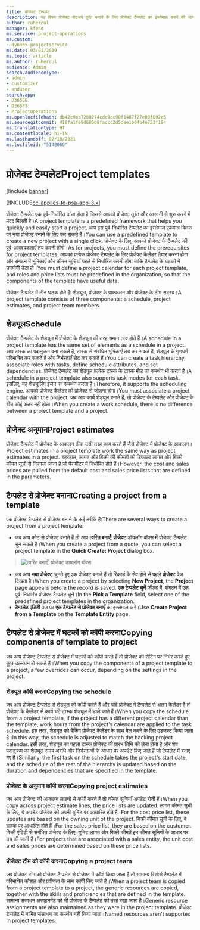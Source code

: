 ```yaml
---
title: प्रोजेक्ट टेम्पलेट
description: यह विषय प्रोजेक्ट सेटअप तुरंत बनाने के लिए प्रोजेक्ट टैम्पलेट का इस्तेमाल करने की जानकारी देता है।
author: ruhercul
manager: kfend
ms.service: project-operations
ms.custom:
- dyn365-projectservice
ms.date: 03/01/2019
ms.topic: article
ms.author: ruhercul
audience: Admin
search.audienceType:
- admin
- customizer
- enduser
search.app:
- D365CE
- D365PS
- ProjectOperations
ms.openlocfilehash: db42c9ea7280274cdc9cc90f1487f27e08f892e5
ms.sourcegitcommit: 418fa1fe9d605b8faccc2d5dee1b04b4e753f194
ms.translationtype: HT
ms.contentlocale: hi-IN
ms.lasthandoff: 02/10/2021
ms.locfileid: "5148060"
---
```

# <a name="project-templates"></a><span data-ttu-id="72e32-103">प्रोजेक्ट टेम्पलेट</span><span class="sxs-lookup"><span data-stu-id="72e32-103">Project templates</span></span> 

[!include [banner](../includes/psa-now-project-operations.md)]

[!INCLUDE[cc-applies-to-psa-app-3.x](../includes/cc-applies-to-psa-app-3x.md)]

<span data-ttu-id="72e32-104">प्रोजेक्ट टैम्पलेट एक पूर्व-निर्धारित ढांचा होता है जिससे आपको प्रोजेक्ट तुरंत और आसानी से शुरु करने में मदद मिलती है।</span><span class="sxs-lookup"><span data-stu-id="72e32-104">A project template is a predefined framework that helps you quickly and easily start a project.</span></span> <span data-ttu-id="72e32-105">आप इस पूर्व-निर्धारित टैम्पलेट का इस्तेमाल एकमात्र क्लिक पर नया प्रोजेक्ट बनाने के लिए कर सकते हैं।</span><span class="sxs-lookup"><span data-stu-id="72e32-105">You can use a predefined template to create a new project with a single click.</span></span> <span data-ttu-id="72e32-106">प्रोजेक्ट के लिए, आपको प्रोजेक्ट के टैम्पलेट की पूर्व-आवश्यकताएँ तय करनी होंगी।</span><span class="sxs-lookup"><span data-stu-id="72e32-106">As for projects, you must define the prerequisites for project templates.</span></span> <span data-ttu-id="72e32-107">आपको प्रत्येक प्रोजेक्ट टैम्पलेट के लिए प्रोजेक्ट कैलेंडर तैयार करना होगा और संगठन में भूमिकाएँ और कीमत सूचियाँ पहले से निर्धारित करनी होगा ताकि टैम्पलेट के घटकों में उपयोगी डेटा हो।</span><span class="sxs-lookup"><span data-stu-id="72e32-107">You must define a project calendar for each project template, and roles and price lists must be predefined in the organization, so that the components of the template have useful data.</span></span>

<span data-ttu-id="72e32-108">प्रोजेक्ट टैम्पलेट में तीन घटक होते हैं: शेड्यूल, प्रोजेक्ट के प्राक्कलन और प्रोजेक्ट के टीम सदस्य।</span><span class="sxs-lookup"><span data-stu-id="72e32-108">A project template consists of three components: a schedule, project estimates, and project team members.</span></span>

## <a name="schedule"></a><span data-ttu-id="72e32-109">शेड्यूल</span><span class="sxs-lookup"><span data-stu-id="72e32-109">Schedule</span></span>

<span data-ttu-id="72e32-110">प्रोजेक्ट टैम्पलेट के शेड्यूल में प्रोजेक्ट के शेड्यूल की तरह समान तत्व होते हैं।</span><span class="sxs-lookup"><span data-stu-id="72e32-110">A schedule in a project template has the same set of elements as a schedule in a project.</span></span> <span data-ttu-id="72e32-111">आप टास्क का पदानुक्रम बना सकते हैं, टास्क से संबंधित भूमिकाएँ तय कर सकते हैं, शेड्यूल के गुणधर्म परिभाषित कर सकते हैं और निर्भरताएँ सेट कर सकते हैं।</span><span class="sxs-lookup"><span data-stu-id="72e32-111">You can create a task hierarchy, associate roles with tasks, define schedule attributes, and set dependencies.</span></span> <span data-ttu-id="72e32-112">प्रोजेक्ट टैम्पलेट का शेड्यूल प्रत्येक टास्क के टास्क मोड का समर्थन भी करता है।</span><span class="sxs-lookup"><span data-stu-id="72e32-112">A schedule in a project template also supports task modes for each task.</span></span> <span data-ttu-id="72e32-113">इसलिए, यह शेड्यूलिंग इंजन का समर्थन करता है।</span><span class="sxs-lookup"><span data-stu-id="72e32-113">Therefore, it supports the scheduling engine.</span></span> <span data-ttu-id="72e32-114">आपको प्रोजेक्ट कैलेंडर को प्रोजेक्ट से जोड़ना होगा।</span><span class="sxs-lookup"><span data-stu-id="72e32-114">You must associate a project calendar with the project.</span></span> <span data-ttu-id="72e32-115">जब आप कार्य शेड्यूल बनाते हैं, तो प्रोजेक्ट के टैम्पलेट और प्रोजेक्ट के बीच कोई अंतर नहीं होता।</span><span class="sxs-lookup"><span data-stu-id="72e32-115">When you create a work schedule, there is no difference between a project template and a project.</span></span>

## <a name="project-estimates"></a><span data-ttu-id="72e32-116">प्रोजेक्ट अनुमान</span><span class="sxs-lookup"><span data-stu-id="72e32-116">Project estimates</span></span>

<span data-ttu-id="72e32-117">प्रोजेक्ट टैम्पलेट में प्रोजेक्ट के आकलन ठीक उसी तरह काम करते हैं जैसे प्रोजेक्ट में प्रोजेक्ट के आकलन।</span><span class="sxs-lookup"><span data-stu-id="72e32-117">Project estimates in a project template work the same way as project estimates in a project.</span></span> <span data-ttu-id="72e32-118">बहरहाल, लागत और बिक्री की कीमतों को डिफाल्ट लागत और बिक्री कीमत सूची से निकाला जाता है जो पैरामीटर में निर्धारित होते हैं।</span><span class="sxs-lookup"><span data-stu-id="72e32-118">However, the cost and sales prices are pulled from the default cost and sales price lists that are defined in the parameters.</span></span>

## <a name="creating-a-project-from-a-template"></a><span data-ttu-id="72e32-119">टैम्पलेट से प्रोजेक्ट बनाना</span><span class="sxs-lookup"><span data-stu-id="72e32-119">Creating a project from a template</span></span>
 
<span data-ttu-id="72e32-120">एक प्रोजेक्ट टैम्पलेट से प्रोजेक्ट बनाने के कई तरीके हैं:</span><span class="sxs-lookup"><span data-stu-id="72e32-120">There are several ways to create a project from a project template:</span></span>

- <span data-ttu-id="72e32-121">जब आप कोट से प्रोजेक्ट बनाते हैं तो आप **त्वरित बनाएँ: प्रोजेक्ट** डॉयलॉग बॉक्स में प्रोजेक्ट टैम्पलेट चुन सकते हैं।</span><span class="sxs-lookup"><span data-stu-id="72e32-121">When you create a project from a quote, you can select a project template in the **Quick Create: Project** dialog box.</span></span>

> ![त्वरित बनाएँ: प्रोजेक्ट डायलॉग बॉक्स](media/project-11.png)

- <span data-ttu-id="72e32-123">जब आप **नया प्रोजेक्ट** चुनते हुए एक प्रोजेक्ट बनाते हैं तो रिकार्ड के सेव होने से पहले **प्रोजेक्ट** पेज दिखता है।</span><span class="sxs-lookup"><span data-stu-id="72e32-123">When you create a project by selecting **New Project**, the **Project** page appears before the record is saved.</span></span> <span data-ttu-id="72e32-124">**एक टेम्पलेट चुनें** फील्ड में, संगठन में एक पूर्व-निर्धारित प्रोजेक्ट टैम्पलेट चुनें।</span><span class="sxs-lookup"><span data-stu-id="72e32-124">In the **Pick a Template** field, select one of the predefined project templates in the organization.</span></span>
- <span data-ttu-id="72e32-125">**टैम्पलेट एंटिटी** पेज पर **एक टेम्पलेट से प्रोजेक्ट बनाएँ** का इस्तेमाल करें।</span><span class="sxs-lookup"><span data-stu-id="72e32-125">Use **Create Project from a Template** on the **Template Entity** page.</span></span>

## <a name="copying-components-of-template-to-project"></a><span data-ttu-id="72e32-126">टैम्पलेट से प्रोजेक्ट में घटकों को कॉपी करना</span><span class="sxs-lookup"><span data-stu-id="72e32-126">Copying components of template to project</span></span>

<span data-ttu-id="72e32-127">जब आप प्रोजेक्ट टैम्पलेट से प्रोजेक्ट में घटकों को कॉपी करते हैं तो प्रोजेक्ट की सेटिंग पर निर्भर करते हुए कुछ उल्लंघन हो सकते हैं।</span><span class="sxs-lookup"><span data-stu-id="72e32-127">When you copy the components of a project template to a project, a few overrides can occur, depending on the settings in the project.</span></span>

### <a name="copying-the-schedule"></a><span data-ttu-id="72e32-128">शेड्यूल कॉपी करना</span><span class="sxs-lookup"><span data-stu-id="72e32-128">Copying the schedule</span></span>

<span data-ttu-id="72e32-129">जब आप प्रोजेक्ट टैम्पलेट से शेड्यूल को कॉपी करते हैं और यदि प्रोजेक्ट में टैम्पलेट से अलग कैलेंडर है तो प्रोजेक्ट के कैलेंडर से कार्य घंटे टास्क शेड्यूल में डाले जाते हैं।</span><span class="sxs-lookup"><span data-stu-id="72e32-129">When you copy the schedule from a project template, if the project has a different project calendar than the template, work hours from the project's calendar are applied to the task schedule.</span></span> <span data-ttu-id="72e32-130">इस तरह, शेड्यूल को बैकिंग प्रोजेक्ट कैलेंडर के साथ मेल करने के लिए एडजस्ट किया जाता है।</span><span class="sxs-lookup"><span data-stu-id="72e32-130">In this way, the schedule is adjusted to match the backing project calendar.</span></span> <span data-ttu-id="72e32-131">इसी तरह, शेड्यूल का पहला टास्क प्रोजेक्ट की प्रारंभ तिथि को लेना होता है और शेष पदानुक्रम का शेड्यूल समय अवधि और निर्भरताओं के आधार पर अपडेट किए जाते हैं जो टैम्पलेट में बताए गए हैं।</span><span class="sxs-lookup"><span data-stu-id="72e32-131">Similarly, the first task on the schedule takes the project's start date, and the schedule of the rest of the hierarchy is updated based on the duration and dependencies that are specified in the template.</span></span> 

### <a name="copying-project-estimates"></a><span data-ttu-id="72e32-132">प्रोजेक्ट के अनुमान कॉपी करना</span><span class="sxs-lookup"><span data-stu-id="72e32-132">Copying project estimates</span></span> 

<span data-ttu-id="72e32-133">जब आप प्रोजेक्ट की आकलन लाइनों से कॉपी करते हैं तो कीमत सूचियाँ अपडेट होती हैं।</span><span class="sxs-lookup"><span data-stu-id="72e32-133">When you copy across project estimate lines, the price lists are updated.</span></span> <span data-ttu-id="72e32-134">लागत कीमत सूची के लिए, ये अपडेट प्रोजेक्ट की अपनी यूनिट पर आधारित होते हैं।</span><span class="sxs-lookup"><span data-stu-id="72e32-134">For the cost price list, these updates are based on the owning unit of the project.</span></span> <span data-ttu-id="72e32-135">बिक्री कीमत सूची के लिए, वे ग्राहक पर आधारित होते हैं।</span><span class="sxs-lookup"><span data-stu-id="72e32-135">For the sales price list, they are based on the customer.</span></span> <span data-ttu-id="72e32-136">बिक्री एंटिटी से संबंधित प्रोजेक्ट के लिए, यूनिट लागत और बिक्री कीमतें इन कीमत सूचियों के आधार पर तय की जाती हैं।</span><span class="sxs-lookup"><span data-stu-id="72e32-136">For projects that are associated with a sales entity, the unit cost and sales prices are determined based on these price lists.</span></span>

### <a name="copying-a-project-team"></a><span data-ttu-id="72e32-137">प्रोजेक्ट टीम को कॉपी करना</span><span class="sxs-lookup"><span data-stu-id="72e32-137">Copying a project team</span></span>

<span data-ttu-id="72e32-138">जब प्रोजेक्ट टीम को प्रोजेक्ट टैम्पलेट से प्रोजेक्ट में कॉपी किया जाता है तो सामान्य रिसोर्स टैम्पलेट में परिभाषित कौशल और प्रवीणता के साथ कॉपी किए जाते हैं।</span><span class="sxs-lookup"><span data-stu-id="72e32-138">When a project team is copied from a project template to a project, the generic resources are copied, together with the skills and proficiencies that are defined in the template.</span></span> <span data-ttu-id="72e32-139">सामान्य संसाधन असाइनमेंट को भी प्रोजेक्ट के टैम्पलेट की तरह रखा जाता है।</span><span class="sxs-lookup"><span data-stu-id="72e32-139">Generic resource assignments are also maintained as they were in the project template.</span></span> <span data-ttu-id="72e32-140">प्रोजेक्ट टैम्पलेट में नामित संसाधन का समर्थन नहीं किया जाता।</span><span class="sxs-lookup"><span data-stu-id="72e32-140">Named resources aren't supported in project templates.</span></span>
